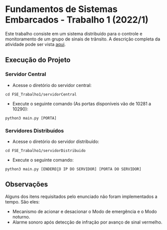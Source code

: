 # Fundamentos de Sistemas Embarcados - Trabalho 1 (2022/1)

Este trabalho consiste em um sistema distribuído para o controle e monitoramento de um grupo de sinais de trânsito.
A descrição completa da atividade pode ser vista [aqui](https://gitlab.com/fse_fga/trabalhos-2022_1/trabalho-1-2022-1).

## Execução do Projeto

### Servidor Central
* Acesse o diretório do servidor central:
```
cd FSE_Trabalho1/servidorCentral
```
* Execute o seguinte comando (As portas disponíveis vão de 10281 a 10290):
```
python3 main.py [PORTA]
```

### Servidores Distribuídos
* Acesse o diretório do servidor distribuído:

```
cd FSE_Trabalho1/servidorDistribuido
```
* Execute o seguinte comando:
```
python3 main.py [ENDEREÇO IP DO SERVIDOR] [PORTA DO SERVIDOR]
```

## Observações
Alguns dos itens requisitados pelo enunciado não foram implementados a tempo. São eles:

* Mecanismo de acionar e desacionar o Modo de emergência e o Modo noturno.
* Alarme sonoro após  detecção de infração por avanço de sinal vermelho.